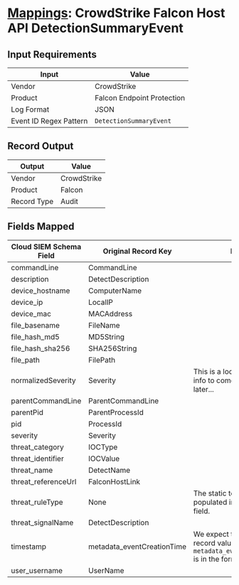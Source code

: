 # [Mappings](README.md): CrowdStrike Falcon Host API DetectionSummaryEvent

## Input Requirements

|Input|Value|
|-----|-----|
|Vendor|CrowdStrike|
|Product|Falcon Endpoint Protection|
|Log Format|JSON|
|Event ID Regex Pattern|`DetectionSummaryEvent`|

## Record Output

|Output|Value|
|------|-----|
|Vendor|CrowdStrike|
|Product|Falcon|
|Record Type|Audit|

## Fields Mapped

|Cloud SIEM Schema Field|Original Record Key|Notes|
|-----------------------|-------------------|-----|
|commandLine|CommandLine||
|description|DetectDescription||
|device_hostname|ComputerName||
|device_ip|LocalIP||
|device_mac|MACAddress||
|file_basename|FileName||
|file_hash_md5|MD5String||
|file_hash_sha256|SHA256String||
|file_path|FilePath||
|normalizedSeverity|Severity|This is a lookup field. More info to come in the catalog later...|
|parentCommandLine|ParentCommandLine||
|parentPid|ParentProcessId||
|pid|ProcessId||
|severity|Severity||
|threat_category|IOCType||
|threat_identifier|IOCValue||
|threat_name|DetectName||
|threat_referenceUrl|FalconHostLink||
|threat_ruleType|None|The static text `direct` is populated in this schema field.|
|threat_signalName|DetectDescription||
|timestamp|metadata_eventCreationTime|We expect the orginal record value of `metadata_eventCreationTime` is in the format `epoch_ms`|
|user_username|UserName||

